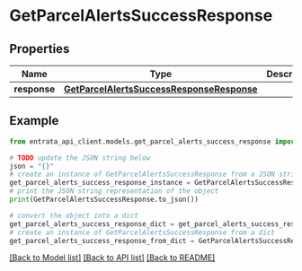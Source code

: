# GetParcelAlertsSuccessResponse


## Properties

Name | Type | Description | Notes
------------ | ------------- | ------------- | -------------
**response** | [**GetParcelAlertsSuccessResponseResponse**](GetParcelAlertsSuccessResponseResponse.md) |  | [optional] 

## Example

```python
from entrata_api_client.models.get_parcel_alerts_success_response import GetParcelAlertsSuccessResponse

# TODO update the JSON string below
json = "{}"
# create an instance of GetParcelAlertsSuccessResponse from a JSON string
get_parcel_alerts_success_response_instance = GetParcelAlertsSuccessResponse.from_json(json)
# print the JSON string representation of the object
print(GetParcelAlertsSuccessResponse.to_json())

# convert the object into a dict
get_parcel_alerts_success_response_dict = get_parcel_alerts_success_response_instance.to_dict()
# create an instance of GetParcelAlertsSuccessResponse from a dict
get_parcel_alerts_success_response_from_dict = GetParcelAlertsSuccessResponse.from_dict(get_parcel_alerts_success_response_dict)
```
[[Back to Model list]](../README.md#documentation-for-models) [[Back to API list]](../README.md#documentation-for-api-endpoints) [[Back to README]](../README.md)


